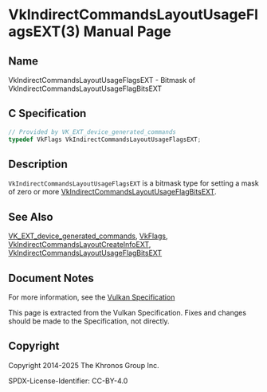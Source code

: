 # VkIndirectCommandsLayoutUsageFlagsEXT(3) Manual Page

## Name

VkIndirectCommandsLayoutUsageFlagsEXT - Bitmask of VkIndirectCommandsLayoutUsageFlagBitsEXT



## [](#_c_specification)C Specification

```c++
// Provided by VK_EXT_device_generated_commands
typedef VkFlags VkIndirectCommandsLayoutUsageFlagsEXT;
```

## [](#_description)Description

`VkIndirectCommandsLayoutUsageFlagsEXT` is a bitmask type for setting a mask of zero or more [VkIndirectCommandsLayoutUsageFlagBitsEXT](https://registry.khronos.org/vulkan/specs/latest/man/html/VkIndirectCommandsLayoutUsageFlagBitsEXT.html).

## [](#_see_also)See Also

[VK\_EXT\_device\_generated\_commands](https://registry.khronos.org/vulkan/specs/latest/man/html/VK_EXT_device_generated_commands.html), [VkFlags](https://registry.khronos.org/vulkan/specs/latest/man/html/VkFlags.html), [VkIndirectCommandsLayoutCreateInfoEXT](https://registry.khronos.org/vulkan/specs/latest/man/html/VkIndirectCommandsLayoutCreateInfoEXT.html), [VkIndirectCommandsLayoutUsageFlagBitsEXT](https://registry.khronos.org/vulkan/specs/latest/man/html/VkIndirectCommandsLayoutUsageFlagBitsEXT.html)

## [](#_document_notes)Document Notes

For more information, see the [Vulkan Specification](https://registry.khronos.org/vulkan/specs/latest/html/vkspec.html#VkIndirectCommandsLayoutUsageFlagsEXT)

This page is extracted from the Vulkan Specification. Fixes and changes should be made to the Specification, not directly.

## [](#_copyright)Copyright

Copyright 2014-2025 The Khronos Group Inc.

SPDX-License-Identifier: CC-BY-4.0
